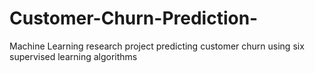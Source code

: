 # Customer-Churn-Prediction-
Machine Learning research project predicting customer churn using six supervised learning algorithms
